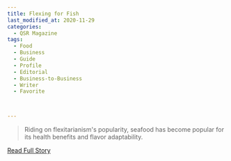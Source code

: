 ```yaml
---
title: Flexing for Fish
last_modified_at: 2020-11-29
categories:
  - QSR Magazine
tags:
  - Food
  - Business
  - Guide
  - Profile
  - Editorial 
  - Business-to-Business
  - Writer
  - Favorite



---
```


> Riding on flexitarianism's popularity, seafood has become popular for its health benefits and flavor adaptability. 

<a href="http://www.ourdigitalmags.com/publication/?i=643080&ver=html5&p=23" target="_blank">Read Full Story</a>
